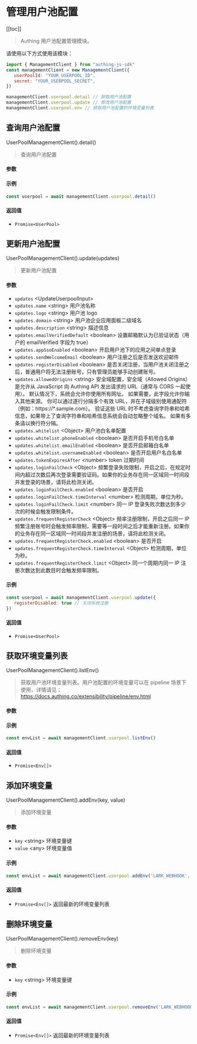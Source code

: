 
# 管理用户池配置

[[toc]]

> Authing 用户池配置管理模块。



请使用以下方式使用该模块：
```javascript
import { ManagementClient } from "authing-js-sdk"
const managementClient = new ManagementClient({
   userPoolId: "YOUR_USERPOOL_ID",
   secret: "YOUR_USERPOOL_SECRET",
})

managementClient.userpool.detail // 获取用户池配置
managementClient.userpool.update // 修改用户池配置
managementClient.userpool.env // 获取用户池配置的环境变量列表
```




## 查询用户池配置

UserPoolManagementClient().detail()

> 查询用户池配置


#### 参数



#### 示例

```javascript
const userpool = await managementClient.userpool.detail()
```

#### 返回值

-  `Promise<UserPool>` 


      

## 更新用户池配置

UserPoolManagementClient().update(updates)

> 更新用户池配置


#### 参数

- `updates` \<UpdateUserpoolInput\>  
- `updates.name` \<string\> 用户池名称 
- `updates.logo` \<string\> 用户池 logo 
- `updates.domain` \<string\> 用户池企业应用面板二级域名 
- `updates.description` \<string\> 描述信息 
- `updates.emailVerifiedDefault` \<boolean\> 设置邮箱默认为已验证状态（用户的 emailVerified 字段为 true） 
- `updates.appSsoEnabled` \<boolean\> 开启用户池下的应用之间单点登录 
- `updates.sendWelcomeEmail` \<boolean\> 用户注册之后是否发送欢迎邮件 
- `updates.registerDisabled` \<boolean\> 是否关闭注册，当用户池关闭注册之后，普通用户将无法注册账号，只有管理员能够手动创建账号。 
- `updates.allowedOrigins` \<string\> 安全域配置，安全域（Allowed Origins） 是允许从 JavaScript 向 Authing API 发出请求的 URL（通常与 CORS 一起使用）。 默认情况下，系统会允许你使用所有网址。 如果需要，此字段允许你输入其他来源。 你可以通过逐行分隔多个有效 URL，并在子域级别使用通配符（例如：https://*.sample.com）。
验证这些 URL 时不考虑查询字符串和哈希信息，如果带上了查询字符串和哈希信息系统会自动忽略整个域名。
如果有多条请以换行符分隔。 
- `updates.whitelist` \<Object\> 用户池白名单配置 
- `updates.whitelist.phoneEnabled` \<boolean\> 是否开启手机号白名单 
- `updates.whitelist.emailEnabled` \<boolean\> 是否开启邮箱白名单 
- `updates.whitelist.usernameEnabled` \<boolean\> 是否开启用户名白名单 
- `updates.tokenExpiresAfter` \<number\> token 过期时间 
- `updates.loginFailCheck` \<Object\> 频繁登录失败限制，开启之后，在规定时间内超过次数后再次登录需要验证码。如果你的业务存在同一区域同一时间段并发登录的场景，请将此检测关闭。 
- `updates.loginFailCheck.enabled` \<boolean\> 是否开启 
- `updates.loginFailCheck.timeInterval` \<number\> 检测周期，单位为秒。 
- `updates.loginFailCheck.limit` \<number\> 同一 IP 登录失败次数达到多少次的时候会触发限制条件。 
- `updates.frequentRegisterCheck` \<Object\> 频率注册限制，开启之后同一 IP 频繁注册账号时会触发频率限制，需要等一段时间之后才能重新注册。如果你的业务存在同一区域同一时间段并发注册的场景，请将此检测关闭。 
- `updates.frequentRegisterCheck.enabled` \<boolean\> 是否开启 
- `updates.frequentRegisterCheck.timeInterval` \<Object\> 检测周期，单位为秒。 
- `updates.frequentRegisterCheck.limit` \<Object\> 同一个周期内同一 IP 注册次数达到此数目时会触发频率限制。 

#### 示例

```javascript
const userpool = await managementClient.userpool.update({
   registerDisabled: true // 关闭系统注册
})
```

#### 返回值

-  `Promise<UserPool>` 


      

## 获取环境变量列表

UserPoolManagementClient().listEnv()

> 获取用户池环境变量列表。用户池配置的环境变量可以在 pipeline 场景下使用，详情请见：https://docs.authing.co/extensibility/pipeline/env.html


#### 参数



#### 示例

```javascript
const envList = await managementClient.userpool.listEnv()
```

#### 返回值

-  `Promise<Env[]>` 


      

## 添加环境变量

UserPoolManagementClient().addEnv(key, value)

> 添加环境变量


#### 参数

- `key` \<string\> 环境变量键 
- `value` \<any\> 环境变量值 

#### 示例

```javascript
const envList = await managementClient.userpool.addEnv('LARK_WEBHOOK', 'xxxxxxx') // 添加一个飞书群机器人 webhook 地址，之后可以在 pipeline 函数中使用（详细请见: https://docs.authing.co/extensibility/pipeline/usage.html）
```

#### 返回值

-  `Promise<Env[]>` 返回最新的环境变量列表


      

## 删除环境变量

UserPoolManagementClient().removeEnv(key)

> 删除环境变量


#### 参数

- `key` \<string\> 环境变量键 

#### 示例

```javascript
const envList = await managementClient.userpool.removeEnv('LARK_WEBHOOK')
```

#### 返回值

-  `Promise<Env[]>` 返回最新的环境变量列表


      